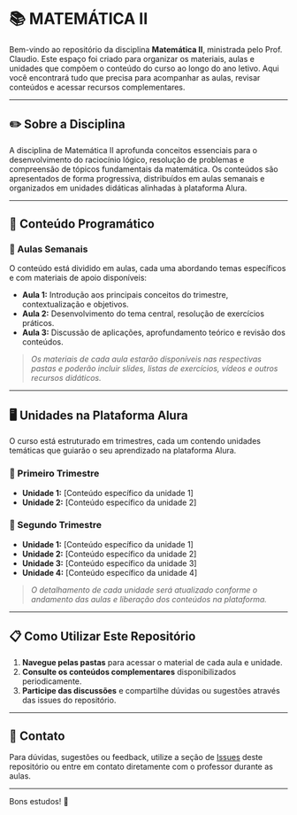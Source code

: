 # 📚 MATEMÁTICA II

Bem-vindo ao repositório da disciplina **Matemática II**, ministrada pelo Prof. Claudio. Este espaço foi criado para organizar os materiais, aulas e unidades que compõem o conteúdo do curso ao longo do ano letivo. Aqui você encontrará tudo que precisa para acompanhar as aulas, revisar conteúdos e acessar recursos complementares.

---

## ✏️ Sobre a Disciplina

A disciplina de Matemática II aprofunda conceitos essenciais para o desenvolvimento do raciocínio lógico, resolução de problemas e compreensão de tópicos fundamentais da matemática. Os conteúdos são apresentados de forma progressiva, distribuídos em aulas semanais e organizados em unidades didáticas alinhadas à plataforma Alura.

---

## 📅 Conteúdo Programático

### 🔹 Aulas Semanais
O conteúdo está dividido em aulas, cada uma abordando temas específicos e com materiais de apoio disponíveis:

- **Aula 1:** Introdução aos principais conceitos do trimestre, contextualização e objetivos.
- **Aula 2:** Desenvolvimento do tema central, resolução de exercícios práticos.
- **Aula 3:** Discussão de aplicações, aprofundamento teórico e revisão dos conteúdos.

> *Os materiais de cada aula estarão disponíveis nas respectivas pastas e poderão incluir slides, listas de exercícios, vídeos e outros recursos didáticos.*

---

## 🖥️ Unidades na Plataforma Alura

O curso está estruturado em trimestres, cada um contendo unidades temáticas que guiarão o seu aprendizado na plataforma Alura.

### 📆 Primeiro Trimestre

- **Unidade 1:** [Conteúdo específico da unidade 1]
- **Unidade 2:** [Conteúdo específico da unidade 2]

### 📆 Segundo Trimestre

- **Unidade 1:** [Conteúdo específico da unidade 1]
- **Unidade 2:** [Conteúdo específico da unidade 2]
- **Unidade 3:** [Conteúdo específico da unidade 3]
- **Unidade 4:** [Conteúdo específico da unidade 4]

> *O detalhamento de cada unidade será atualizado conforme o andamento das aulas e liberação dos conteúdos na plataforma.*

---

## 📋 Como Utilizar Este Repositório

1. **Navegue pelas pastas** para acessar o material de cada aula e unidade.
2. **Consulte os conteúdos complementares** disponibilizados periodicamente.
3. **Participe das discussões** e compartilhe dúvidas ou sugestões através das issues do repositório.

---

## 🤝 Contato

Para dúvidas, sugestões ou feedback, utilize a seção de [Issues](https://github.com/ULTRASIGMA1234/MATEMATICA-2/issues) deste repositório ou entre em contato diretamente com o professor durante as aulas.

---

Bons estudos! 🚀
